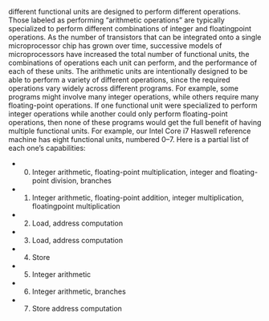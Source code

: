different functional units are designed to perform different operations. Those labeled as performing “arithmetic operations” are typically specialized to perform different combinations of integer and floatingpoint operations. As the number of transistors that can be integrated onto a single microprocessor chip has grown over time, successive models of microprocessors have increased the total number of functional units, the combinations of operations each unit can perform, and the performance of each of these units. The arithmetic units are intentionally designed to be able to perform a variety of different operations, since the required operations vary widely across different programs.  For example, some programs might involve many integer operations, while others require many floating-point operations. If one functional unit were specialized to perform integer operations while another could only perform floating-point operations, then none of these programs would get the full benefit of having multiple functional units.  For example, our Intel Core i7 Haswell reference machine has eight functional units, numbered 0–7. Here is a partial list of each one’s capabilities:

* 0. Integer arithmetic, floating-point multiplication, integer and floating-point division, branches

* 1. Integer arithmetic, floating-point addition, integer multiplication, floatingpoint
multiplication
* 2. Load, address computation
* 3. Load, address computation
* 4. Store
* 5. Integer arithmetic
* 6. Integer arithmetic, branches
* 7. Store address computation
